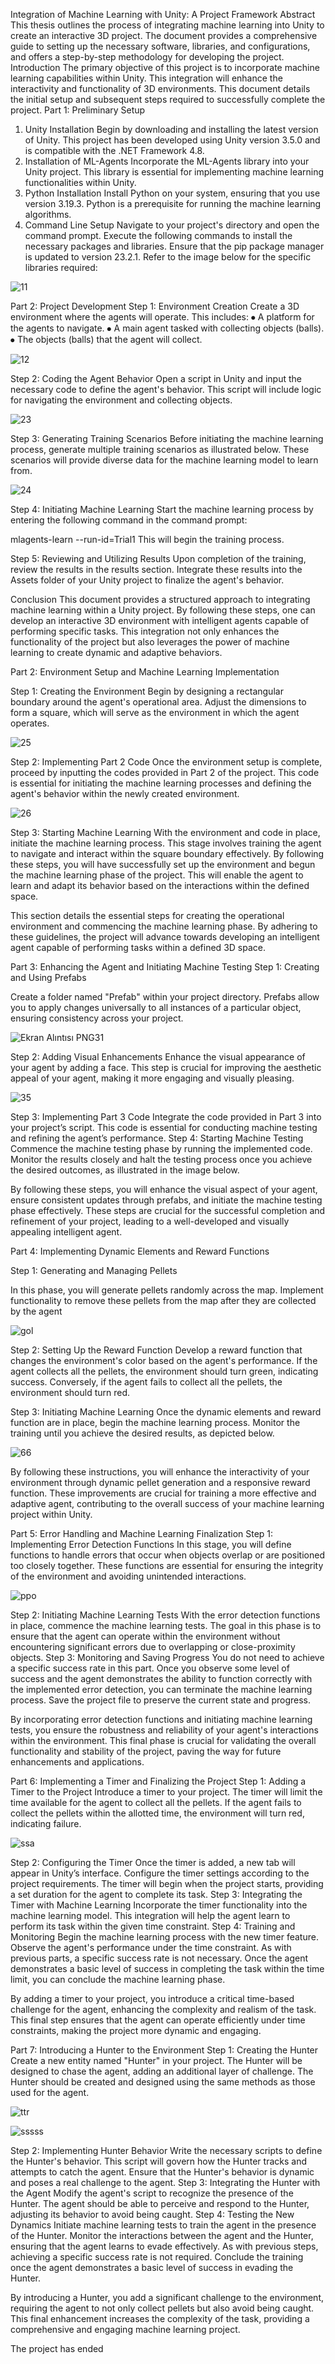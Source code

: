Integration of Machine Learning with Unity: A Project Framework
Abstract
This thesis outlines the process of integrating machine learning into Unity to create an interactive 3D project. The document provides a comprehensive guide to setting up the necessary software, libraries, and configurations, and offers a step-by-step methodology for developing the project.
Introduction
The primary objective of this project is to incorporate machine learning capabilities within Unity. This integration will enhance the interactivity and functionality of 3D environments. This document details the initial setup and subsequent steps required to successfully complete the project.
Part 1: Preliminary Setup
1. Unity Installation
Begin by downloading and installing the latest version of Unity. This project has been developed using Unity version 3.5.0 and is compatible with the .NET Framework 4.8.
2. Installation of ML-Agents
Incorporate the ML-Agents library into your Unity project. This library is essential for implementing machine learning functionalities within Unity.
3. Python Installation
Install Python on your system, ensuring that you use version 3.19.3. Python is a prerequisite for running the machine learning algorithms.
4. Command Line Setup
Navigate to your project's directory and open the command prompt. Execute the following commands to install the necessary packages and libraries. Ensure that the pip package manager is updated to version 23.2.1.
Refer to the image below for the specific libraries required:

![11](https://github.com/Tolunay16/Unity-Machine-Learning-Project/assets/134376655/70d77f6f-f6f0-4977-bb97-862d262eaf56)

Part 2: Project Development
Step 1: Environment Creation
Create a 3D environment where the agents will operate. This includes:
⦁	A platform for the agents to navigate.
⦁	A main agent tasked with collecting objects (balls).
⦁	The objects (balls) that the agent will collect.

![12](https://github.com/Tolunay16/Unity-Machine-Learning-Project/assets/134376655/d75e14e8-a4be-48ac-83c1-8a5091f4a8bb)

Step 2: Coding the Agent Behavior
Open a script in Unity and input the necessary code to define the agent's behavior. This script will include logic for navigating the environment and collecting objects.

![23](https://github.com/Tolunay16/Unity-Machine-Learning-Project/assets/134376655/2b87bca5-2775-44ba-9f2e-64b07c2eaca5)

Step 3: Generating Training Scenarios
Before initiating the machine learning process, generate multiple training scenarios as illustrated below. These scenarios will provide diverse data for the machine learning model to learn from.

![24](https://github.com/Tolunay16/Unity-Machine-Learning-Project/assets/134376655/0fa4d79d-d567-4db3-8715-97c7ad2e4d6d)

Step 4: Initiating Machine Learning
Start the machine learning process by entering the following command in the command prompt:

mlagents-learn --run-id=Trial1
This will begin the training process.

Step 5: Reviewing and Utilizing Results
Upon completion of the training, review the results in the results section. Integrate these results into the Assets folder of your Unity project to finalize the agent's behavior.


Conclusion
This document provides a structured approach to integrating machine learning within a Unity project. By following these steps, one can develop an interactive 3D environment with intelligent agents capable of performing specific tasks. This integration not only enhances the functionality of the project but also leverages the power of machine learning to create dynamic and adaptive behaviors.

Part 2: Environment Setup and Machine Learning Implementation

Step 1: Creating the Environment
Begin by designing a rectangular boundary around the agent's operational area. Adjust the dimensions to form a square, which will serve as the environment in which the agent operates.

![25](https://github.com/Tolunay16/Unity-Machine-Learning-Project/assets/134376655/1916bf19-4f0e-4f71-8926-2f920ae3bab0)

Step 2: Implementing Part 2 Code
Once the environment setup is complete, proceed by inputting the codes provided in Part 2 of the project. This code is essential for initiating the machine learning processes and defining the agent's behavior within the newly created environment.

![26](https://github.com/Tolunay16/Unity-Machine-Learning-Project/assets/134376655/1e55cc53-8f57-4176-8e2c-5163b5891f43)

Step 3: Starting Machine Learning
With the environment and code in place, initiate the machine learning process. This stage involves training the agent to navigate and interact within the square boundary effectively.
By following these steps, you will have successfully set up the environment and begun the machine learning phase of the project. This will enable the agent to learn and adapt its behavior based on the interactions within the defined space.

This section details the essential steps for creating the operational environment and commencing the machine learning phase. By adhering to these guidelines, the project will advance towards developing an intelligent agent capable of performing tasks within a defined 3D space.

Part 3: Enhancing the Agent and Initiating Machine Testing
Step 1: Creating and Using Prefabs

Create a folder named "Prefab" within your project directory. Prefabs allow you to apply changes universally to all instances of a particular object, ensuring consistency across your project.

![Ekran Alıntısı PNG31](https://github.com/Tolunay16/Unity-Machine-Learning-Project/assets/134376655/a6d5be5d-504f-4d63-b843-c25c8e101d9f)

Step 2: Adding Visual Enhancements
Enhance the visual appearance of your agent by adding a face. This step is crucial for improving the aesthetic appeal of your agent, making it more engaging and visually pleasing.

![35](https://github.com/Tolunay16/Unity-Machine-Learning-Project/assets/134376655/f14ae202-f9a3-426f-9429-289938d9a13e)

Step 3: Implementing Part 3 Code
Integrate the code provided in Part 3 into your project’s script. This code is essential for conducting machine testing and refining the agent’s performance.
Step 4: Starting Machine Testing
Commence the machine testing phase by running the implemented code. Monitor the results closely and halt the testing process once you achieve the desired outcomes, as illustrated in the image below.

By following these steps, you will enhance the visual aspect of your agent, ensure consistent updates through prefabs, and initiate the machine testing phase effectively. These steps are crucial for the successful completion and refinement of your project, leading to a well-developed and visually appealing intelligent agent.

Part 4: Implementing Dynamic Elements and Reward Functions

Step 1: Generating and Managing Pellets

In this phase, you will generate pellets randomly across the map. Implement functionality to remove these pellets from the map after they are collected by the agent

![gol](https://github.com/Tolunay16/Unity-Machine-Learning-Project/assets/134376655/17c40d39-e485-4ccb-9b3f-c84c50fc78b0)

Step 2: Setting Up the Reward Function
Develop a reward function that changes the environment's color based on the agent's performance. If the agent collects all the pellets, the environment should turn green, indicating success. Conversely, if the agent fails to collect all the pellets, the environment should turn red.

Step 3: Initiating Machine Learning
Once the dynamic elements and reward function are in place, begin the machine learning process. Monitor the training until you achieve the desired results, as depicted below.

![66](https://github.com/Tolunay16/Unity-Machine-Learning-Project/assets/134376655/a466fc9e-ab9b-4665-a0f8-c556ffe86bb3)

By following these instructions, you will enhance the interactivity of your environment through dynamic pellet generation and a responsive reward function. These improvements are crucial for training a more effective and adaptive agent, contributing to the overall success of your machine learning project within Unity.

Part 5: Error Handling and Machine Learning Finalization
Step 1: Implementing Error Detection Functions
In this stage, you will define functions to handle errors that occur when objects overlap or are positioned too closely together. These functions are essential for ensuring the integrity of the environment and avoiding unintended interactions.

![ppo](https://github.com/Tolunay16/Unity-Machine-Learning-Project/assets/134376655/37263d30-93ec-4699-bc70-42b01f4537a8)

Step 2: Initiating Machine Learning Tests
With the error detection functions in place, commence the machine learning tests. The goal in this phase is to ensure that the agent can operate within the environment without encountering significant errors due to overlapping or close-proximity objects.
Step 3: Monitoring and Saving Progress
You do not need to achieve a specific success rate in this part. Once you observe some level of success and the agent demonstrates the ability to function correctly with the implemented error detection, you can terminate the machine learning process. Save the project file to preserve the current state and progress.

By incorporating error detection functions and initiating machine learning tests, you ensure the robustness and reliability of your agent's interactions within the environment. This final phase is crucial for validating the overall functionality and stability of the project, paving the way for future enhancements and applications.



Part 6: Implementing a Timer and Finalizing the Project
Step 1: Adding a Timer to the Project
Introduce a timer to your project. The timer will limit the time available for the agent to collect all the pellets. If the agent fails to collect the pellets within the allotted time, the environment will turn red, indicating failure.

![ssa](https://github.com/Tolunay16/Unity-Machine-Learning-Project/assets/134376655/2d34b75c-bf65-43dd-ad97-181fd21c7072)

Step 2: Configuring the Timer
Once the timer is added, a new tab will appear in Unity’s interface. Configure the timer settings according to the project requirements. The timer will begin when the project starts, providing a set duration for the agent to complete its task.
Step 3: Integrating the Timer with Machine Learning
Incorporate the timer functionality into the machine learning model. This integration will help the agent learn to perform its task within the given time constraint.
Step 4: Training and Monitoring
Begin the machine learning process with the new timer feature. Observe the agent's performance under the time constraint. As with previous parts, a specific success rate is not necessary. Once the agent demonstrates a basic level of success in completing the task within the time limit, you can conclude the machine learning phase.

By adding a timer to your project, you introduce a critical time-based challenge for the agent, enhancing the complexity and realism of the task. This final step ensures that the agent can operate efficiently under time constraints, making the project more dynamic and engaging.


Part 7: Introducing a Hunter to the Environment
Step 1: Creating the Hunter
Create a new entity named "Hunter" in your project. The Hunter will be designed to chase the agent, adding an additional layer of challenge. The Hunter should be created and designed using the same methods as those used for the agent.

![ttr](https://github.com/Tolunay16/Unity-Machine-Learning-Project/assets/134376655/42ed2760-ed7a-48ef-b06e-d1a345ab0f96)

![sssss](https://github.com/Tolunay16/Unity-Machine-Learning-Project/assets/134376655/29f7a164-5b91-4636-8058-ceff080194b6)

Step 2: Implementing Hunter Behavior
Write the necessary scripts to define the Hunter's behavior. This script will govern how the Hunter tracks and attempts to catch the agent. Ensure that the Hunter's behavior is dynamic and poses a real challenge to the agent.
Step 3: Integrating the Hunter with the Agent
Modify the agent's script to recognize the presence of the Hunter. The agent should be able to perceive and respond to the Hunter, adjusting its behavior to avoid being caught.
Step 4: Testing the New Dynamics
Initiate machine learning tests to train the agent in the presence of the Hunter. Monitor the interactions between the agent and the Hunter, ensuring that the agent learns to evade effectively. As with previous steps, achieving a specific success rate is not required. Conclude the training once the agent demonstrates a basic level of success in evading the Hunter.

By introducing a Hunter, you add a significant challenge to the environment, requiring the agent to not only collect pellets but also avoid being caught. This final enhancement increases the complexity of the task, providing a comprehensive and engaging machine learning project.

The project has ended
















































